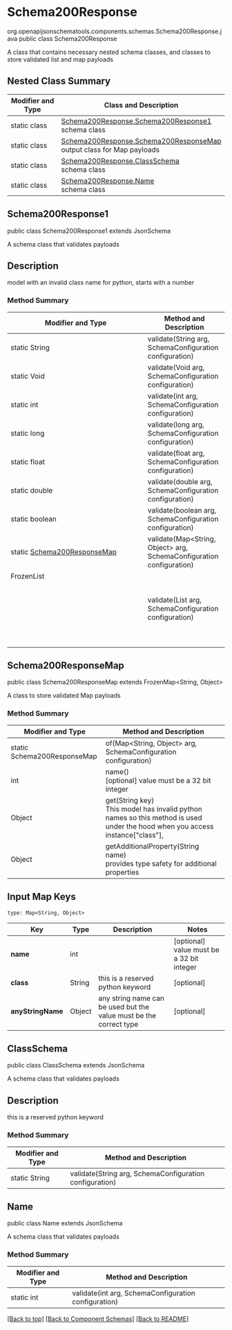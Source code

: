 # Schema200Response
org.openapijsonschematools.components.schemas.Schema200Response.java
public class Schema200Response

A class that contains necessary nested schema classes, and classes to store validated list and map payloads

## Nested Class Summary
| Modifier and Type | Class and Description |
| ----------------- | ---------------------- |
| static class | [Schema200Response.Schema200Response1](#schema200response1)<br> schema class |
| static class | [Schema200Response.Schema200ResponseMap](#schema200responsemap)<br> output class for Map payloads |
| static class | [Schema200Response.ClassSchema](#classschema)<br> schema class |
| static class | [Schema200Response.Name](#name)<br> schema class |

## Schema200Response1
public class Schema200Response1
extends JsonSchema

A schema class that validates payloads

## Description
model with an invalid class name for python, starts with a number

### Method Summary
| Modifier and Type | Method and Description |
| ----------------- | ---------------------- |
| static String | validate(String arg, SchemaConfiguration configuration) |
| static Void | validate(Void arg, SchemaConfiguration configuration) |
| static int | validate(int arg, SchemaConfiguration configuration) |
| static long | validate(long arg, SchemaConfiguration configuration) |
| static float | validate(float arg, SchemaConfiguration configuration) |
| static double | validate(double arg, SchemaConfiguration configuration) |
| static boolean | validate(boolean arg, SchemaConfiguration configuration) |
| static [Schema200ResponseMap](#schema200responsemap) | validate(Map<String, Object> arg, SchemaConfiguration configuration) |
| FrozenList<Object> | validate(List<Object> arg, SchemaConfiguration configuration) |

## Schema200ResponseMap
public class Schema200ResponseMap
extends FrozenMap<String, Object>

A class to store validated Map payloads

### Method Summary
| Modifier and Type | Method and Description |
| ----------------- | ---------------------- |
| static Schema200ResponseMap | of(Map<String, Object> arg, SchemaConfiguration configuration) |
| int | name()<br>[optional] value must be a 32 bit integer |
| Object | get(String key)<br>This model has invalid python names so this method is used under the hood when you access instance["class"],  |
| Object | getAdditionalProperty(String name)<br>provides type safety for additional properties |

## Input Map Keys
```
type: Map<String, Object>
```
Key | Type |  Description | Notes
------------ | ------------- | ------------- | -------------
**name** | int |  | [optional] value must be a 32 bit integer
**class** | String | this is a reserved python keyword | [optional]
**anyStringName** | Object | any string name can be used but the value must be the correct type | [optional]

## ClassSchema
public class ClassSchema
extends JsonSchema

A schema class that validates payloads

## Description
this is a reserved python keyword

### Method Summary
| Modifier and Type | Method and Description |
| ----------------- | ---------------------- |
| static String | validate(String arg, SchemaConfiguration configuration) |

## Name
public class Name
extends JsonSchema

A schema class that validates payloads

### Method Summary
| Modifier and Type | Method and Description |
| ----------------- | ---------------------- |
| static int | validate(int arg, SchemaConfiguration configuration) |

[[Back to top]](#top) [[Back to Component Schemas]](../../../README.md#Component-Schemas) [[Back to README]](../../../README.md)
